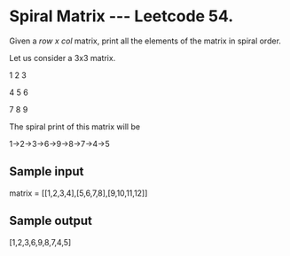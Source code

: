 # Spiral Matrix --- Leetcode 54.

Given a <i>row x col</i> matrix, print all the elements of the matrix in spiral order.

Let us consider a 3x3 matrix.

1 2 3

 4 5 6

 7 8 9

 The spiral print of this matrix will be 
 
 1->2->3->6->9->8->7->4->5

## Sample input
matrix = [[1,2,3,4],[5,6,7,8],[9,10,11,12]]
## Sample output
[1,2,3,6,9,8,7,4,5] 